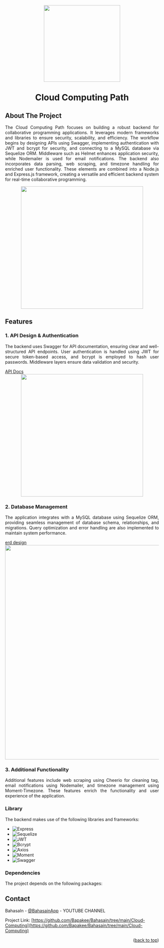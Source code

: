 <h1 align="center">
  <img align="center" src="https://storage.googleapis.com/bahasain-443714-resource-bucket/bahsain/logoBahasain.png"  width="250" height="250"></img>
<br><br>
Cloud Computing Path
</h1>

<!-- ABOUT THE PROJECT -->
## About The Project
<p align="justify">
The Cloud Computing Path focuses on building a robust backend for collaborative programming applications. It leverages modern frameworks and libraries to ensure security, scalability, and efficiency. The workflow begins by designing APIs using Swagger, implementing authentication with JWT and bcrypt for security, and connecting to a MySQL database via Sequelize ORM. Middleware such as Helmet enhances application security, while Nodemailer is used for email notifications. The backend also incorporates data parsing, web scraping, and timezone handling for enriched user functionality. These elements are combined into a Node.js and Express.js framework, creating a versatile and efficient backend system for real-time collaborative programming.
</p>

<div align="center">
  <img align="center" src="https://storage.googleapis.com/bahasain-443714-resource-bucket/bahsain/illustrasi.png"  max-width="600" height="400"></img>
</div>

## Features
### 1. API Design & Authentication
<p align="justify">
The backend uses Swagger for API documentation, ensuring clear and well-structured API endpoints. User authentication is handled using JWT for secure token-based access, and bcrypt is employed to hash user passwords. Middleware layers ensure data validation and security.
</p>
  <a href="https://backend-app-238480322773.asia-southeast2.run.app">API Docs</a>

<div align="center">
  <img align="center" src="https://storage.googleapis.com/bahasain-443714-resource-bucket/bahsain/auth.png"  max-width="600" height="400"></img>
</div>

### 2. Database Management
<p align="justify">
The application integrates with a MySQL database using Sequelize ORM, providing seamless management of database schema, relationships, and migrations. Query optimization and error handling are also implemented to maintain system performance.
</p>
  <a href="https://drive.google.com/file/d/1g68j24MdkzhBwe_cm_ZEIhB7LwS7aTB3/view?usp=sharing">erd design</a>

<div align="center">
  <img align="center" src="https://storage.googleapis.com/bahasain-443714-resource-bucket/bahsain/erd.png"  width="900" height="700"></img>
</div>

### 3. Additional Functionality
<p align="justify">
Additional features include web scraping using Cheerio for cleaning tag, email notifications using Nodemailer, and timezone management using Moment-Timezone. These features enrich the functionality and user experience of the application.
</p>


### Library
The backend makes use of the following libraries and frameworks:

- ![Express](https://img.shields.io/badge/express-%23000000.svg?style=for-the-badge&logo=express&logoColor=white)
- ![Sequelize](https://img.shields.io/badge/sequelize-%23000000.svg?style=for-the-badge&logo=sequelize&logoColor=blue)
- ![JWT](https://img.shields.io/badge/JWT-%23000000.svg?style=for-the-badge&logo=jsonwebtokens&logoColor=green)
- ![Bcrypt](https://img.shields.io/badge/bcrypt-%23000000.svg?style=for-the-badge&logo=bcrypt&logoColor=orange)
- ![Axios](https://img.shields.io/badge/axios-%23000000.svg?style=for-the-badge&logo=axios&logoColor=blue)
- ![Moment](https://img.shields.io/badge/moment-%23000000.svg?style=for-the-badge&logo=moment&logoColor=yellow)
- ![Swagger](https://img.shields.io/badge/swagger-%23000000.svg?style=for-the-badge&logo=swagger&logoColor=green)

### Dependencies
The project depends on the following packages:



<!-- CONTACT -->
## Contact
BahasaIn - [@BahasainApp](https://youtube.com/@bahasainapp?si=oIAY0DYt4onk3ETp) - YOUTUBE CHANNEL

Project Link: [https://github.com/Bapakee/Bahasain/tree/main/Cloud-Computing](https://github.com/Bapakee/Bahasain/tree/main/Cloud-Computing)

<p align="right">(<a href="#readme-top">back to top</a>)</p>
